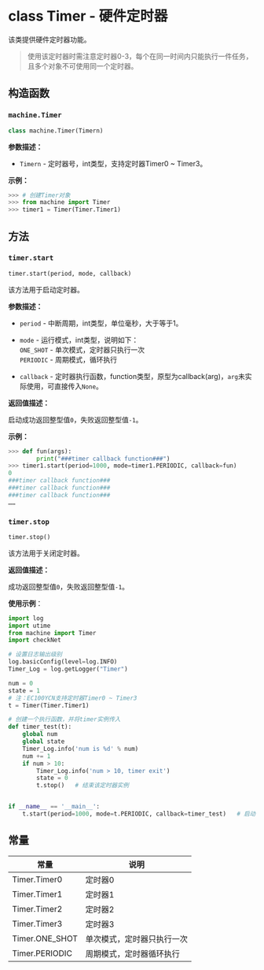 # class Timer - 硬件定时器

该类提供硬件定时器功能。

> 使用该定时器时需注意定时器0-3，每个在同一时间内只能执行一件任务，且多个对象不可使用同一个定时器。

## 构造函数

### `machine.Timer`

```python
class machine.Timer(Timern)
```

**参数描述：**

- `Timern` - 定时器号，int类型，支持定时器Timer0 ~ Timer3。

**示例：**

```python
>>> # 创建Timer对象
>>> from machine import Timer
>>> timer1 = Timer(Timer.Timer1)
```

## 方法

### `timer.start`

```python
timer.start(period, mode, callback)
```

该方法用于启动定时器。

**参数描述：**

- `period` - 中断周期，int类型，单位毫秒，大于等于1。

- `mode` - 运行模式，int类型，说明如下：<br />`ONE_SHOT` - 单次模式，定时器只执行一次<br />`PERIODIC` - 周期模式，循环执行

- `callback` - 定时器执行函数，function类型，原型为callback(arg)，`arg`未实际使用，可直接传入`None`。

**返回值描述：**

启动成功返回整型值`0`，失败返回整型值`-1`。

**示例：**

```python
>>> def fun(args):
        print("###timer callback function###")
>>> timer1.start(period=1000, mode=timer1.PERIODIC, callback=fun)
0
###timer callback function###
###timer callback function###
###timer callback function###
……
```

### `timer.stop`

```python
timer.stop()
```

该方法用于关闭定时器。

**返回值描述：**

成功返回整型值`0`，失败返回整型值`-1`。

**使用示例**：

```python
import log
import utime
from machine import Timer
import checkNet

# 设置日志输出级别
log.basicConfig(level=log.INFO)
Timer_Log = log.getLogger("Timer")

num = 0
state = 1
# 注：EC100YCN支持定时器Timer0 ~ Timer3
t = Timer(Timer.Timer1)

# 创建一个执行函数，并将timer实例传入
def timer_test(t):
	global num
	global state
	Timer_Log.info('num is %d' % num)
	num += 1
	if num > 10:
		Timer_Log.info('num > 10, timer exit')
		state = 0
		t.stop()   # 结束该定时器实例


if __name__ == '__main__':
	t.start(period=1000, mode=t.PERIODIC, callback=timer_test)   # 启动定时器
```

## 常量

| 常量           | 说明                       |
| -------------- | -------------------------- |
| Timer.Timer0   | 定时器0                    |
| Timer.Timer1   | 定时器1                    |
| Timer.Timer2   | 定时器2                    |
| Timer.Timer3   | 定时器3                    |
| Timer.ONE_SHOT | 单次模式，定时器只执行一次 |
| Timer.PERIODIC | 周期模式，定时器循环执行   |

